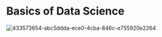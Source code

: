 # Basics of Data Science

![433573654-abc5ddda-ece0-4cba-846c-e755920e2264](https://github.com/user-attachments/assets/af62f067-04ac-4a16-861e-7a00bb690283)
